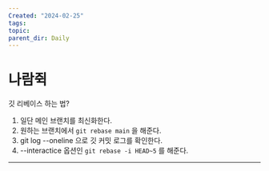 ```yaml
---
Created: "2024-02-25"
tags: 
topic: 
parent_dir: Daily
---
```

# 나람쥑

깃 리베이스 하는 법?
1. 일단 메인 브랜치를 최신화한다.
2. 원하는 브랜치에서 `git rebase main` 을 해준다.
3. git log --oneline 으로 깃 커밋 로그를 확인한다.
4. --interactice 옵션인 `git rebase -i HEAD~5` 를 해준다.


---  

